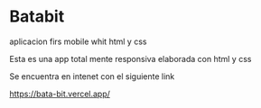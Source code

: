 # Batabit
aplicacion firs mobile whit html y css

Esta es una app total mente responsiva elaborada con html y css

Se encuentra en intenet con el siguiente link


https://bata-bit.vercel.app/

